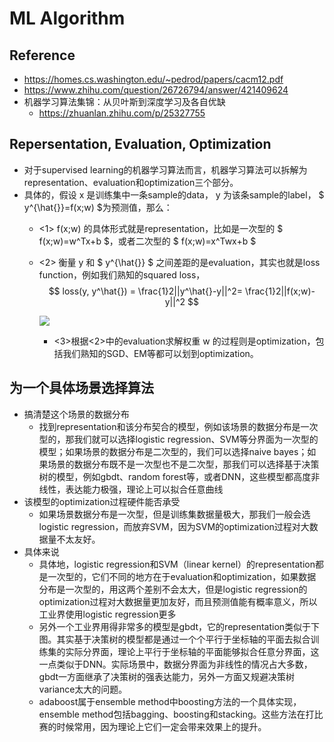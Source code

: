 # ML Algorithm

## Reference
+ https://homes.cs.washington.edu/~pedrod/papers/cacm12.pdf
+ https://www.zhihu.com/question/26726794/answer/421409624
+ 机器学习算法集锦：从贝叶斯到深度学习及各自优缺
	+ https://zhuanlan.zhihu.com/p/25327755

## Repersentation, Evaluation, Optimization
+ 对于supervised learning的机器学习算法而言，机器学习算法可以拆解为representation、evaluation和optimization三个部分。
+ 具体的，假设 x 是训练集中一条sample的data， y 为该条sample的label， $ y^{\hat{}}=f(x;w) $为预测值，那么：
	+ <1> f(x;w) 的具体形式就是representation，比如是一次型的 $ f(x;w)=w^Tx+b $，或者二次型的 $ f(x;w)=x^Twx+b $
	+ <2> 衡量 y 和 $ y^{\hat{}} $ 之间差距的是evaluation，其实也就是loss function，例如我们熟知的squared loss， 
	$$ loss(y, y^\hat{}) = \frac{1}2||y^\hat{}-y||^2= \frac{1}2||f(x;w)-y||^2 $$
        
       ![](https://pic2.zhimg.com/80/v2-dbce9350c5050e1154f0b7c54ff7fd31_hd.jpg)
       
       + <3>根据<2>中的evaluation求解权重 w 的过程则是optimization，包括我们熟知的SGD、EM等都可以划到optimization。

## 为一个具体场景选择算法
+ 搞清楚这个场景的数据分布
	+ 找到representation和该分布契合的模型，例如该场景的数据分布是一次型的，那我们就可以选择logistic regression、SVM等分界面为一次型的模型；如果场景的数据分布是二次型的，我们可以选择naive bayes；如果场景的数据分布既不是一次型也不是二次型，那我们可以选择基于决策树的模型，例如gbdt、random forest等，或者DNN，这些模型都高度非线性，表达能力极强，理论上可以拟合任意曲线
+ 该模型的optimization过程硬件能否承受
	+ 如果场景数据分布是一次型，但是训练集数据量极大，那我们一般会选logistic regression，而放弃SVM，因为SVM的optimization过程对大数据量不太友好。
+ 具体来说
	+ 具体地，logistic regression和SVM（linear kernel）的representation都是一次型的，它们不同的地方在于evaluation和optimization，如果数据分布是一次型的，用这两个差别不会太大，但是logistic regression的optimization过程对大数据量更加友好，而且预测值能有概率意义，所以工业界使用logistic regression更多
	+ 另外一个工业界用得非常多的模型是gbdt，它的representation类似于下图。其实基于决策树的模型都是通过一个个平行于坐标轴的平面去拟合训练集的实际分界面，理论上平行于坐标轴的平面能够拟合任意分界面，这一点类似于DNN。实际场景中，数据分界面为非线性的情况占大多数，gbdt一方面继承了决策树的强表达能力，另外一方面又规避决策树variance太大的问题。
	+ adaboost属于ensemble method中boosting方法的一个具体实现，ensemble method包括bagging、boosting和stacking。这些方法在打比赛的时候常用，因为理论上它们一定会带来效果上的提升。
